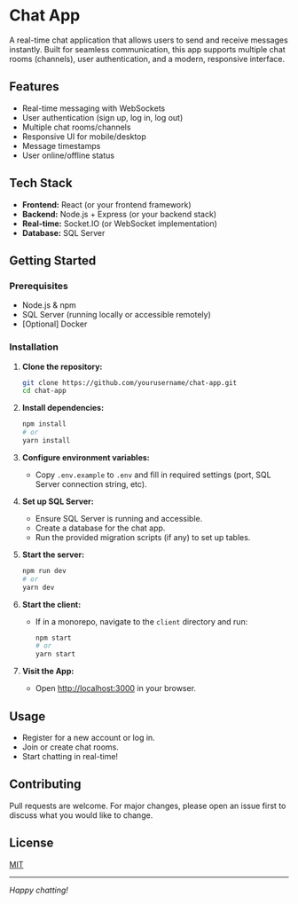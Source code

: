 # Chat App

A real-time chat application that allows users to send and receive messages instantly. Built for seamless communication, this app supports multiple chat rooms (channels), user authentication, and a modern, responsive interface.

## Features

- Real-time messaging with WebSockets
- User authentication (sign up, log in, log out)
- Multiple chat rooms/channels
- Responsive UI for mobile/desktop
- Message timestamps
- User online/offline status

## Tech Stack

- **Frontend:** React (or your frontend framework)
- **Backend:** Node.js + Express (or your backend stack)
- **Real-time:** Socket.IO (or WebSocket implementation)
- **Database:** SQL Server

## Getting Started

### Prerequisites

- Node.js & npm
- SQL Server (running locally or accessible remotely)
- [Optional] Docker

### Installation

1. **Clone the repository:**
   ```bash
   git clone https://github.com/yourusername/chat-app.git
   cd chat-app
   ```

2. **Install dependencies:**
   ```bash
   npm install
   # or
   yarn install
   ```

3. **Configure environment variables:**
   - Copy `.env.example` to `.env` and fill in required settings (port, SQL Server connection string, etc).

4. **Set up SQL Server:**
   - Ensure SQL Server is running and accessible.
   - Create a database for the chat app.
   - Run the provided migration scripts (if any) to set up tables.

5. **Start the server:**
   ```bash
   npm run dev
   # or
   yarn dev
   ```

6. **Start the client:**
   - If in a monorepo, navigate to the `client` directory and run:
     ```bash
     npm start
     # or
     yarn start
     ```

7. **Visit the App:**
   - Open [http://localhost:3000](http://localhost:3000) in your browser.

## Usage

- Register for a new account or log in.
- Join or create chat rooms.
- Start chatting in real-time!

## Contributing

Pull requests are welcome. For major changes, please open an issue first to discuss what you would like to change.

## License

[MIT](LICENSE)

---

*Happy chatting!*
